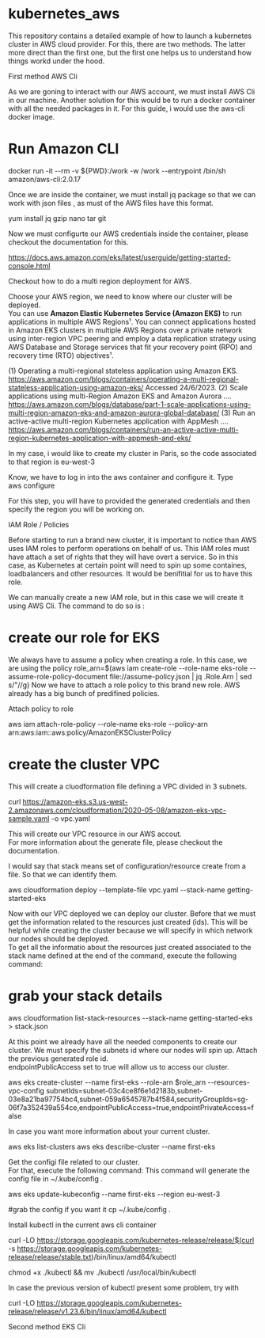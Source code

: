 # kubernetes_aws  

This repository contains a detailed example of how to launch a kubernetes cluster in AWS cloud provider. 
For this, there are two methods. The latter more direct than the first one, but the first one helps us to understand how things workd under the hood.

First method AWS Cli

As we are goning to interact with our AWS account, we must install AWS Cli in our machine. Another solution for this would be to run a docker container with all the needed packages in it.
For this guide, i would use the aws-cli docker image.  

# Run Amazon CLI
docker run -it --rm -v ${PWD}:/work -w /work --entrypoint /bin/sh amazon/aws-cli:2.0.17 

Once we are inside the container, we must install jq package so that we can work with json files , as must of the AWS files have this format.

yum install jq gzip nano tar git  

Now we must configurte our AWS credentials inside the container, please checkout the documentation for this.

https://docs.aws.amazon.com/eks/latest/userguide/getting-started-console.html  

Checkout how to do a multi region deployment for AWS.

Choose your AWS region, we need to know where our cluster will be deployed.  
You can use **Amazon Elastic Kubernetes Service (Amazon EKS)** to run applications in multiple AWS Regions¹. You can connect applications hosted in Amazon EKS clusters in multiple AWS Regions over a private network using inter-region VPC peering and employ a data replication strategy using AWS Database and Storage services that fit your recovery point (RPO) and recovery time (RTO) objectives¹.

(1) Operating a multi-regional stateless application using Amazon EKS. https://aws.amazon.com/blogs/containers/operating-a-multi-regional-stateless-application-using-amazon-eks/ Accessed 24/6/2023.
(2) Scale applications using multi-Region Amazon EKS and Amazon Aurora .... https://aws.amazon.com/blogs/database/part-1-scale-applications-using-multi-region-amazon-eks-and-amazon-aurora-global-database/ 
(3) Run an active-active multi-region Kubernetes application with AppMesh .... https://aws.amazon.com/blogs/containers/run-an-active-active-multi-region-kubernetes-application-with-appmesh-and-eks/ 

In my case, i would like to create my cluster in Paris, so the code associated to that region is eu-west-3


Know, we have to log in into the aws container and configure it.
Type  
aws configure

For this step, you will have to provided the generated credentials and then specify the region you will be working on. 

IAM Role / Policies 

Before starting to run a brand new cluster, it is important to notice than AWS uses IAM roles to perform operations on behalf of us. This IAM roles must have attach a set of rights that they will have overt a service. So in this case, as Kubernetes at certain point will need to spin up some containes, loadbalancers and other resources. It would be benifitial for us to have this role. 

We can manually create a new IAM role, but in this case we will create it using AWS Cli.
The command to do so is : 
# create our role for EKS
We always have to assume a policy when creating a role. In this case, we are using the policy 
role_arn=$(aws iam create-role --role-name eks-role --assume-role-policy-document file://assume-policy.json | jq .Role.Arn | sed s/\"//g) 
Now we have to attach a role policy to this brand new role. AWS already has a big bunch of predifined policies.

Attach policy to role  

aws iam attach-role-policy --role-name eks-role --policy-arn arn:aws:iam::aws:policy/AmazonEKSClusterPolicy

# create the cluster VPC  
This will create a cluodformation file defining a VPC divided in 3 subnets.

curl https://amazon-eks.s3.us-west-2.amazonaws.com/cloudformation/2020-05-08/amazon-eks-vpc-sample.yaml -o vpc.yaml  

This will create our VPC resource in our AWS accout.  
For more information about the generate file, please checkout the documentation.  

I would say that stack means set of configuration/resource create from a file. So that we can identify them.

aws cloudformation deploy --template-file vpc.yaml --stack-name getting-started-eks

Now with our VPC deployed we can deploy our cluster. Before that we must get the information related to the resources just created (ids). This will be helpful while creating the cluster because we will specify in which network our nodes should be deployed.  
To get all the informatio about the resources just created associated to the stack name defined at the end of the command, execute the following command:  
# grab your stack details 
aws cloudformation list-stack-resources --stack-name getting-started-eks > stack.json  


At this point we already have all the needed components to create our cluster. We must specify the subnets id where our nodes will spin up. 
Attach the previous generated role id.  
endpointPublicAccess set to true will allow us to access our cluster.

 aws eks create-cluster  --name first-eks  --role-arn $role_arn  --resources-vpc-config subnetIds=subnet-03c4ce8f6e1d2183b,subnet-03e8a21ba97754bc4,subnet-059a6545787b4f584,securityGroupIds=sg-06f7a352439a554ce,endpointPublicAccess=true,endpointPrivateAccess=false  

 In case you want more information about your current cluster. 

aws eks list-clusters
aws eks describe-cluster --name first-eks 

Get the configi file related to our cluster.  
For that, execute the following command: 
This command will generate the config file in ~/.kube/config .

aws eks update-kubeconfig --name first-eks --region eu-west-3

#grab the config if you want it
cp ~/.kube/config . 

Install kubectl in the current aws cli container

curl -LO https://storage.googleapis.com/kubernetes-release/release/$(curl -s https://storage.googleapis.com/kubernetes-release/release/stable.txt)/bin/linux/amd64/kubectl  

chmod +x ./kubectl && mv ./kubectl /usr/local/bin/kubectl  

In case the previous version of kubectl present some problem, try with 

curl -LO https://storage.googleapis.com/kubernetes-release/release/v1.23.6/bin/linux/amd64/kubectl  




Second method EKS Cli
